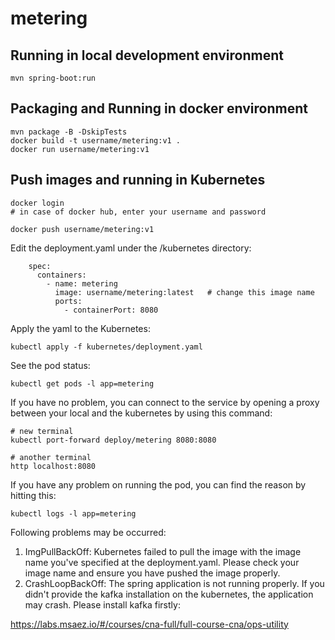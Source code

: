 # metering

## Running in local development environment

```
mvn spring-boot:run
```

## Packaging and Running in docker environment

```
mvn package -B -DskipTests
docker build -t username/metering:v1 .
docker run username/metering:v1
```

## Push images and running in Kubernetes

```
docker login 
# in case of docker hub, enter your username and password

docker push username/metering:v1
```

Edit the deployment.yaml under the /kubernetes directory:
```
    spec:
      containers:
        - name: metering
          image: username/metering:latest   # change this image name
          ports:
            - containerPort: 8080

```

Apply the yaml to the Kubernetes:
```
kubectl apply -f kubernetes/deployment.yaml
```

See the pod status:
```
kubectl get pods -l app=metering
```

If you have no problem, you can connect to the service by opening a proxy between your local and the kubernetes by using this command:
```
# new terminal
kubectl port-forward deploy/metering 8080:8080

# another terminal
http localhost:8080
```

If you have any problem on running the pod, you can find the reason by hitting this:
```
kubectl logs -l app=metering
```

Following problems may be occurred:

1. ImgPullBackOff:  Kubernetes failed to pull the image with the image name you've specified at the deployment.yaml. Please check your image name and ensure you have pushed the image properly.
1. CrashLoopBackOff: The spring application is not running properly. If you didn't provide the kafka installation on the kubernetes, the application may crash. Please install kafka firstly:

https://labs.msaez.io/#/courses/cna-full/full-course-cna/ops-utility

